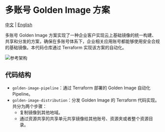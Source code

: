 # 多账号 Golden Image 方案

[中文](README.md) | [English](README_en.md)

多账号 Golden Image 方案实现了一种企业客户实现云上基础镜像的统一构建、共享和分发的方案，确保在多账号体系下，企业相关应用账号都能够使用安全合规的基础镜像。本代码仓库通过 Terraform 实现该方案的自动化。

![参考架构](https://img.alicdn.com/imgextra/i4/O1CN01q60mc31uISsMeep38_!!6000000006014-0-tps-1318-1304.jpg)

## 代码结构

- `golden-image-pipeline`：通过 Terraform 部署的 Golden Image 自动化 Pipeline。
- `golden-image-distribution`：分发 Golden Image 的 Terraform 代码实现。共分为两个步骤：
  - 复制镜像到其他地域。
  - 通过资源共享的共享单元共享镜像给其他账号、资源夹或者整个资源目录。